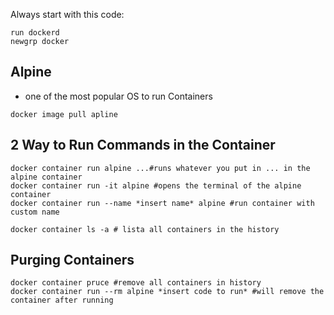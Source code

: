 Always start with this code:

```shell
run dockerd
newgrp docker
```

## Alpine

- one of the most popular OS to run Containers

```shell
docker image pull apline
```

## 2 Way to Run Commands in the Container

```shell
docker container run alpine ...#runs whatever you put in ... in the alpine container
docker container run -it alpine #opens the terminal of the alpine container
docker container run --name *insert name* alpine #run container with custom name
```

```shell
docker container ls -a # lista all containers in the history
```

## Purging Containers
```shell
docker container pruce #remove all containers in history
docker container run --rm alpine *insert code to run* #will remove the container after running
```
